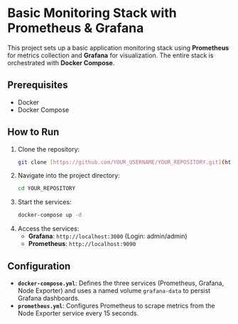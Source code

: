 # Basic Monitoring Stack with Prometheus & Grafana

This project sets up a basic application monitoring stack using **Prometheus** for metrics collection and **Grafana** for visualization. The entire stack is orchestrated with **Docker Compose**.

## Prerequisites

-   Docker
-   Docker Compose

## How to Run

1.  Clone the repository:
    ```bash
    git clone [https://github.com/YOUR_USERNAME/YOUR_REPOSITORY.git](https://github.com/YOUR_USERNAME/YOUR_REPOSITORY.git)
    ```
2.  Navigate into the project directory:
    ```bash
    cd YOUR_REPOSITORY
    ```
3.  Start the services:
    ```bash
    docker-compose up -d
    ```
4.  Access the services:
    -   **Grafana**: `http://localhost:3000` (Login: admin/admin)
    -   **Prometheus**: `http://localhost:9090`

## Configuration

-   **`docker-compose.yml`**: Defines the three services (Prometheus, Grafana, Node Exporter) and uses a named volume `grafana-data` to persist Grafana dashboards.
-   **`prometheus.yml`**: Configures Prometheus to scrape metrics from the Node Exporter service every 15 seconds.
